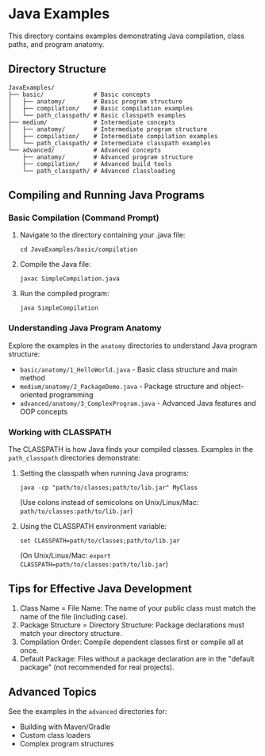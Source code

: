 # Java Examples

This directory contains examples demonstrating Java compilation, class paths, and program anatomy.

## Directory Structure

```
JavaExamples/
├── basic/              # Basic concepts
│   ├── anatomy/        # Basic program structure
│   ├── compilation/    # Basic compilation examples
│   └── path_classpath/ # Basic classpath examples
├── medium/             # Intermediate concepts
│   ├── anatomy/        # Intermediate program structure
│   ├── compilation/    # Intermediate compilation examples 
│   └── path_classpath/ # Intermediate classpath examples
└── advanced/           # Advanced concepts
    ├── anatomy/        # Advanced program structure
    ├── compilation/    # Advanced build tools
    └── path_classpath/ # Advanced classloading
```

## Compiling and Running Java Programs

### Basic Compilation (Command Prompt)

1. Navigate to the directory containing your .java file:
   ```
   cd JavaExamples/basic/compilation
   ```

2. Compile the Java file:
   ```
   javac SimpleCompilation.java
   ```

3. Run the compiled program:
   ```
   java SimpleCompilation
   ```

### Understanding Java Program Anatomy

Explore the examples in the `anatomy` directories to understand Java program structure:

- `basic/anatomy/1_HelloWorld.java` - Basic class structure and main method
- `medium/anatomy/2_PackageDemo.java` - Package structure and object-oriented programming
- `advanced/anatomy/3_ComplexProgram.java` - Advanced Java features and OOP concepts

### Working with CLASSPATH

The CLASSPATH is how Java finds your compiled classes. Examples in the `path_classpath` directories demonstrate:

1. Setting the classpath when running Java programs:
   ```
   java -cp "path/to/classes;path/to/lib.jar" MyClass
   ```
   (Use colons instead of semicolons on Unix/Linux/Mac: `path/to/classes:path/to/lib.jar`)

2. Using the CLASSPATH environment variable:
   ```
   set CLASSPATH=path/to/classes;path/to/lib.jar
   ```
   (On Unix/Linux/Mac: `export CLASSPATH=path/to/classes:path/to/lib.jar`)

## Tips for Effective Java Development

1. Class Name = File Name: The name of your public class must match the name of the file (including case).
2. Package Structure = Directory Structure: Package declarations must match your directory structure.
3. Compilation Order: Compile dependent classes first or compile all at once.
4. Default Package: Files without a package declaration are in the "default package" (not recommended for real projects).

## Advanced Topics

See the examples in the `advanced` directories for:
- Building with Maven/Gradle
- Custom class loaders
- Complex program structures 